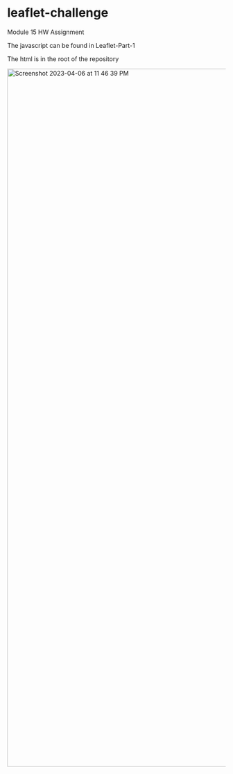 # leaflet-challenge
Module 15 HW Assignment


The javascript can be found in Leaflet-Part-1

The html is in the root of the repository



<img width="1609" alt="Screenshot 2023-04-06 at 11 46 39 PM" src="https://user-images.githubusercontent.com/119906575/230556751-6d1eede0-b69a-45ab-b6df-e51b5def9f51.png">


